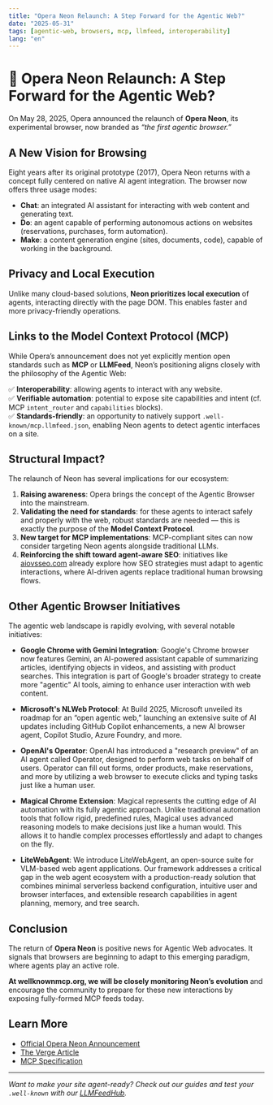 ```yaml
---
title: "Opera Neon Relaunch: A Step Forward for the Agentic Web?"
date: "2025-05-31"
tags: [agentic-web, browsers, mcp, llmfeed, interoperability]
lang: "en"
---
```


# 🧠 Opera Neon Relaunch: A Step Forward for the Agentic Web?

On May 28, 2025, Opera announced the relaunch of **Opera Neon**, its experimental browser, now branded as *“the first agentic browser.”*

## A New Vision for Browsing

Eight years after its original prototype (2017), Opera Neon returns with a concept fully centered on native AI agent integration. The browser now offers three usage modes:

- **Chat**: an integrated AI assistant for interacting with web content and generating text.
- **Do**: an agent capable of performing autonomous actions on websites (reservations, purchases, form automation).
- **Make**: a content generation engine (sites, documents, code), capable of working in the background.

## Privacy and Local Execution

Unlike many cloud-based solutions, **Neon prioritizes local execution** of agents, interacting directly with the page DOM. This enables faster and more privacy-friendly operations.

## Links to the Model Context Protocol (MCP)

While Opera’s announcement does not yet explicitly mention open standards such as **MCP** or **LLMFeed**, Neon’s positioning aligns closely with the philosophy of the Agentic Web:

✅ **Interoperability**: allowing agents to interact with any website.  
✅ **Verifiable automation**: potential to expose site capabilities and intent (cf. MCP `intent_router` and `capabilities` blocks).  
✅ **Standards-friendly**: an opportunity to natively support `.well-known/mcp.llmfeed.json`, enabling Neon agents to detect agentic interfaces on a site.

## Structural Impact?

The relaunch of Neon has several implications for our ecosystem:

1. **Raising awareness**: Opera brings the concept of the Agentic Browser into the mainstream.
2. **Validating the need for standards**: for these agents to interact safely and properly with the web, robust standards are needed — this is exactly the purpose of the **Model Context Protocol**.
3. **New target for MCP implementations**: MCP-compliant sites can now consider targeting Neon agents alongside traditional LLMs.
4. **Reinforcing the shift toward agent-aware SEO**: initiatives like [aiovsseo.com](https://aiovsseo.com) already explore how SEO strategies must adapt to agentic interactions, where AI-driven agents replace traditional human browsing flows.

## Other Agentic Browser Initiatives

The agentic web landscape is rapidly evolving, with several notable initiatives:

- **Google Chrome with Gemini Integration**: Google's Chrome browser now features Gemini, an AI-powered assistant capable of summarizing articles, identifying objects in videos, and assisting with product searches. This integration is part of Google's broader strategy to create more "agentic" AI tools, aiming to enhance user interaction with web content.

- **Microsoft's NLWeb Protocol**: At Build 2025, Microsoft unveiled its roadmap for an “open agentic web,” launching an extensive suite of AI updates including GitHub Copilot enhancements, a new AI browser agent, Copilot Studio, Azure Foundry, and more.

- **OpenAI's Operator**: OpenAI has introduced a "research preview" of an AI agent called Operator, designed to perform web tasks on behalf of users. Operator can fill out forms, order products, make reservations, and more by utilizing a web browser to execute clicks and typing tasks just like a human user.

- **Magical Chrome Extension**: Magical represents the cutting edge of AI automation with its fully agentic approach. Unlike traditional automation tools that follow rigid, predefined rules, Magical uses advanced reasoning models to make decisions just like a human would. This allows it to handle complex processes effortlessly and adapt to changes on the fly.

- **LiteWebAgent**: We introduce LiteWebAgent, an open-source suite for VLM-based web agent applications. Our framework addresses a critical gap in the web agent ecosystem with a production-ready solution that combines minimal serverless backend configuration, intuitive user and browser interfaces, and extensible research capabilities in agent planning, memory, and tree search.

## Conclusion

The return of **Opera Neon** is positive news for Agentic Web advocates. It signals that browsers are beginning to adapt to this emerging paradigm, where agents play an active role.

**At wellknownmcp.org, we will be closely monitoring Neon’s evolution** and encourage the community to prepare for these new interactions by exposing fully-formed MCP feeds today.

## Learn More

- [Official Opera Neon Announcement](https://press.opera.com/2025/05/28/opera-neon-the-first-ai-agentic-browser/)
- [The Verge Article](https://www.theverge.com/news/675406/opera-neon-ai-agentic-browser-chat-do-make-launch-release-date)
- [MCP Specification](https://wellknownmcp.org/spec/llmfeed.md)

---

*Want to make your site agent-ready? Check out our guides and test your `.well-known` with our [LLMFeedHub](https://wellknownmcp.org/preview/).*
